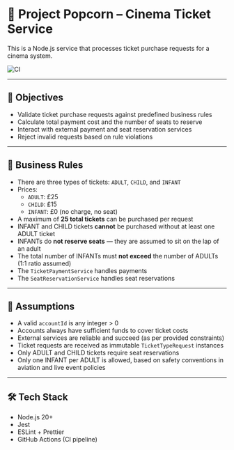 # 🍿 Project Popcorn – Cinema Ticket Service

This is a Node.js service that processes ticket purchase requests for a cinema system.

![CI](https://github.com/daniellemclaren/project-popcorn/actions/workflows/ci.yml/badge.svg)

---

## 🎯 Objectives

- Validate ticket purchase requests against predefined business rules
- Calculate total payment cost and the number of seats to reserve
- Interact with external payment and seat reservation services
- Reject invalid requests based on rule violations

---

## 📜 Business Rules

- There are three types of tickets: `ADULT`, `CHILD`, and `INFANT`
- Prices:
  - `ADULT`: £25
  - `CHILD`: £15
  - `INFANT`: £0 (no charge, no seat)
- A maximum of **25 total tickets** can be purchased per request
- INFANT and CHILD tickets **cannot** be purchased without at least one ADULT ticket
- INFANTs do **not reserve seats** — they are assumed to sit on the lap of an adult
- The total number of INFANTs must **not exceed** the number of ADULTs (1:1 ratio assumed)
- The `TicketPaymentService` handles payments
- The `SeatReservationService` handles seat reservations

---

## 🧠 Assumptions

- A valid `accountId` is any integer > 0
- Accounts always have sufficient funds to cover ticket costs
- External services are reliable and succeed (as per provided constraints)
- Ticket requests are received as immutable `TicketTypeRequest` instances
- Only ADULT and CHILD tickets require seat reservations
- Only one INFANT per ADULT is allowed, based on safety conventions in aviation and live event policies

---

## 🛠 Tech Stack

- Node.js 20+
- Jest
- ESLint + Prettier
- GitHub Actions (CI pipeline)
